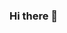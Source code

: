 ### Hi there 👋

<!--
**whisleyhozion/whisleyhozion** is a ✨ _special_ ✨ repository because its `README.md` (this file) appears on your GitHub profile.

Here are some ideas to get you started:

- 🔭 I’m currently working on      「updating」
- 🌱 I’m currently learning        「updating」
- 👯 I’m looking to collaborate on 「updating」
- 🤔 I’m looking for help with     「updating」
- 📫 How to reach me: https://www.facebook.com/duyquang.khuc.9/
- 😄 My favorite: anime, light novel, manga.
- ⚡ Fun fact: Your fate「」Your future   
-->
